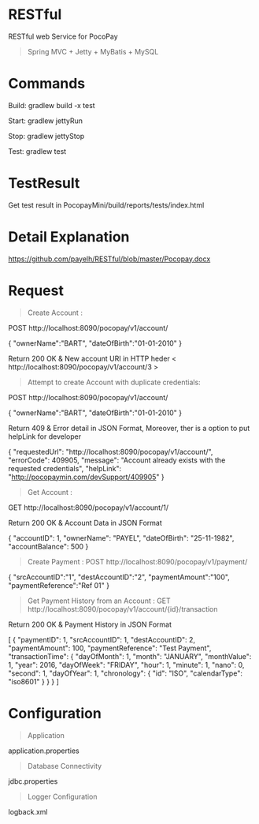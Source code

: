# RESTful
RESTful web Service for PocoPay

> Spring MVC + Jetty + MyBatis + MySQL

# Commands
Build:	 gradlew build -x test

Start:	 gradlew jettyRun

Stop:	 gradlew jettyStop

Test:	 gradlew test

# TestResult
Get test result in PocopayMini/build/reports/tests/index.html

# Detail Explanation
https://github.com/payelh/RESTful/blob/master/Pocopay.docx

# Request
> Create Account :

POST http://localhost:8090/pocopay/v1/account/

{
    "ownerName":"BART",
    "dateOfBirth":"01-01-2010"
}

Return 200 OK & New account URI in HTTP heder < http://localhost:8090/pocopay/v1/account/3 >

> Attempt to create Account with duplicate credentials:

POST http://localhost:8090/pocopay/v1/account/

{
    "ownerName":"BART",
    "dateOfBirth":"01-01-2010"
}

Return 409  & Error detail in JSON Format, Moreover, ther is a option to put helpLink for developer


{
  "requestedUrl": "http://localhost:8090/pocopay/v1/account/",
  "errorCode": 409905,
  "message": "Account already exists with the requested credentials",
  "helpLink": "http://pocopaymin.com/devSupport/409905"
}


> Get Account :

GET http://localhost:8090/pocopay/v1/account/1/

Return 200 OK & Account Data in JSON Format

{
  "accountID": 1,
  "ownerName": "PAYEL",
  "dateOfBirth": "25-11-1982",
  "accountBalance": 500
}


> Create Payment :
POST http://localhost:8090/pocopay/v1/payment/

{
  "srcAccountID":"1",
  "destAccountID":"2",
  "paymentAmount":"100",
  "paymentReference":"Ref 01"
}

> Get Payment History from an Account :
GET http://localhost:8090/pocopay/v1/account/{id}/transaction

Return 200 OK & Payment History in JSON Format


[
  {
    "paymentID": 1,
    "srcAccountID": 1,
    "destAccountID": 2,
    "paymentAmount": 100,
    "paymentReference": "Test Payment",
    "transactionTime": {
      "dayOfMonth": 1,
      "month": "JANUARY",
      "monthValue": 1,
      "year": 2016,
      "dayOfWeek": "FRIDAY",
      "hour": 1,
      "minute": 1,
      "nano": 0,
      "second": 1,
      "dayOfYear": 1,
      "chronology": {
        "id": "ISO",
        "calendarType": "iso8601"
      }
    }
  }
]

# Configuration
> Application 

application.properties

> Database Connectivity 

jdbc.properties

> Logger Configuration

logback.xml

